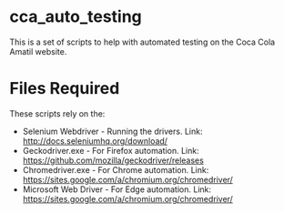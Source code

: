 # cca_auto_testing
This is a set of scripts to help with automated testing on the Coca Cola Amatil website.

# Files Required
These scripts rely on the:
* Selenium Webdriver - Running the drivers. Link: http://docs.seleniumhq.org/download/
* Geckodriver.exe - For Firefox automation. Link: https://github.com/mozilla/geckodriver/releases
* Chromedriver.exe - For Chrome automation. Link: https://sites.google.com/a/chromium.org/chromedriver/
* Microsoft Web Driver - For Edge automation. Link: https://sites.google.com/a/chromium.org/chromedriver/